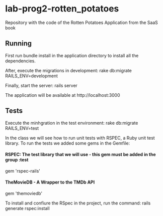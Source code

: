 # lab-prog2-rotten_potatoes

Repository with the code of the Rotten Potatoes Application from the SaaS book

## Running

First run bundle install in the application directory to install all the dependencies.

After, execute the migrations in development: rake db:migrate RAILS_ENV=development

Finally, start the server: rails server

The application will be available at http://localhost:3000

## Tests

Execute the minhgration in the test environment: rake db:migrate RAILS_ENV=test

In the class we will see how to run unit tests with RSPEC, a Ruby unit test library. To run the tests we added some gems in the Gemfile:

#### RSPEC: The test library that we will use - this gem must be added in the group :test
gem 'rspec-rails'

#### TheMovieDB - A Wrapper to the TMDb API
gem 'themoviedb'

To install and confiure the RSpec in the project, run the command: rails generate rspec:install
